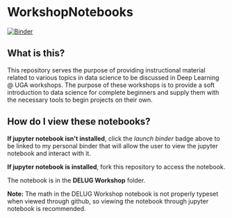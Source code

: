 # WorkshopNotebooks

[![Binder](https://mybinder.org/badge_logo.svg)](https://mybinder.org/v2/gh/xtianmcd/WorkshopNotebooks/master?filepath=DELUG%20Workshop%2FDELUG_Workshop.ipynb)

## What is this?

This repository serves the purpose of providing instructional material related to various topics in data science to be discussed in Deep Learning @ UGA workshops. The purpose of these workshops is to provide a soft introduction to data science for complete beginners and supply them with the necessary tools to begin projects on their own.

## How do I view these notebooks?

__If jupyter notebook isn't installed__, click the _launch binder_ badge above to be linked to my personal binder that will allow the user to view the jupyter notebook and interact with it.

__If jupyter notebook is installed__, fork this repository to access the notebook.

The notebook is in the __DELUG Workshop__ folder.

__Note:__ The math in the DELUG Workshop notebook is not properly typeset when viewed through github, so viewing the notebook through jupyter notebook is recommended.
